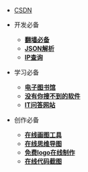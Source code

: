 - [<span class="iconfont icon-csdn"></span> CSDN](https://blog.csdn.net/Myzhouzhou)

- 开发必备
  - [**翻墙必备**](https://hello-shudong.com/auth/register?code=81os)
  - [**JSON解析**](https://www.json.cn/)
  - [**IP查询**](https://www.ipip.net/ip.html)

- 学习必备
  - [**电子图书馆**](https://zh.z-lib.org/)
  - [**没有你搜不到的软件**](https://www.ypojie.com/)
  - [**IT问答网站**](https://stackoverflow.com/)
  

- 创作必备
  - [**在线画图工具**](https://www.processon.com/)
  - [**在线思维导图**](http://www.mindline.cn/webapp)
  - [**免费logo在线制作**](https://www.uugai.com/)
  - [**在线代码截图**](https://www.dute.org/code-snapshot)
 

